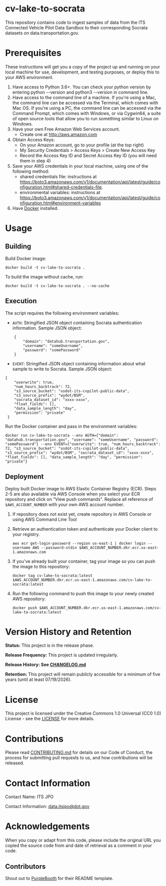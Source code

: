 # cv-lake-to-socrata
This repository contains code to ingest samples of data from the ITS Connected Vehicle Pilot Data Sandbox to their corresponding Socrata datasets on data.transportation.gov.

# Prerequisites
These instructions will get you a copy of the project up and running on your local machine for use, development, and testing purposes, or deploy this to your AWS environment.

1. Have access to Python 3.6+. You can check your python version by entering python --version and python3 --version in command line.
2. Have access to the command line of a machine. If you're using a Mac, the command line can be accessed via the Terminal, which comes with Mac OS. If you're using a PC, the command line can be accessed via the Command Prompt, which comes with Windows, or via Cygwin64, a suite of open source tools that allow you to run something similar to Linux on Windows.
3. Have your own Free Amazon Web Services account.
   - Create one at http://aws.amazon.com
4. Obtain Access Keys:
   - On your Amazon account, go to your profile (at the top right)
   - My Security Credentials > Access Keys > Create New Access Key
   - Record the Access Key ID and Secret Access Key ID (you will need them in step 4)
5. Save your AWS credentials in your local machine, using one of the following method:
   - shared credentials file: instructions at https://boto3.amazonaws.com/v1/documentation/api/latest/guide/configuration.html#shared-credentials-file.
   - environmental variables: instructions at https://boto3.amazonaws.com/v1/documentation/api/latest/guide/configuration.html#environment-variables
6. Have [Docker](https://www.docker.com/) installed. 

# Usage

## Building

Build Docker image:
```
docker build -t cv-lake-to-socrata .
```

To build the image without cache, run:
```
docker build -t cv-lake-to-socrata . --no-cache
```

## Execution

The script requires the following environment variables:
- `AUTH`: Stringified JSON object containing Socrata authentication information. Sample JSON object: 
```
    {
        "domain": "datahub.transportation.gov",
        "username": "someUsername",
        "password": "somePassword"
    }
```

- `EVENT`: Stringified JSON object containing information about what sample to write to Socrata. Sample JSON object:
```
{
    "overwrite": true,
    "num_hours_backtrack": 72,
    "s3_source_bucket": "usdot-its-cvpilot-public-data",
    "s3_source_prefix": "wydot/BSM",
    "socrata_dataset_id": "xxxx-xxxx",
    "float_fields": [],
    "data_sample_length": "day",
    "permission": "private"
 }
```

Run the Docker container and pass in the environment variables:
```
docker run cv-lake-to-socrata --env AUTH={"domain": "datahub.transportation.gov", "username": "someUsername", "password": "somePassword"} --env EVENT={"overwrite": true, "num_hours_backtrack": 72, "s3_source_bucket": "usdot-its-cvpilot-public-data", "s3_source_prefix": "wydot/BSM", "socrata_dataset_id": "xxxx-xxxx", "float_fields": [], "data_sample_length": "day", "permission": "private"}
```

## Deployment
Deploy built Docker image to AWS Elastic Container Registry (ECR). Steps 2-5 are also available via AWS Console when you select your ECR repository and click on "View push commands". Replace all reference of `$AWS_ACCOUNT_NUMBER` with your own AWS account number.

1. If repository does not exist yet, create repository in AWS Console or using AWS Command Line Tool

2. Retrieve an authentication token and authenticate your Docker client to your registry.
    ```
    aws ecr get-login-password --region us-east-1 | docker login --username AWS --password-stdin $AWS_ACCOUNT_NUMBER.dkr.ecr.us-east-1.amazonaws.com
    ```

3. If you've already built your container, tag your image so you can push the image to this repository:
    ```
    docker tag cv-lake-to-socrata:latest $AWS_ACCOUNT_NUMBER.dkr.ecr.us-east-1.amazonaws.com/cv-lake-to-socrata:latest
    ```

4. Run the following command to push this image to your newly created AWS repository:
    ```
    docker push $AWS_ACCOUNT_NUMBER.dkr.ecr.us-east-1.amazonaws.com/cv-lake-to-socrata:latest
    ```


# Version History and Retention

**Status:** This project is in the release phase.

**Release Frequency:** This project is updated irregularly.

**Release History: See [CHANGELOG.md](CHANGELOG.md)**

**Retention:** This project will remain publicly accessible for a minimum of five years (until at least 07/19/2026).

# License

This project is licensed under the Creative Commons 1.0 Universal (CC0 1.0) License - see the [LICENSE](LICENSE) for more details. 

# Contributions

Please read [CONTRIBUTING.md](CONTRIBUTING.md) for details on our Code of Conduct, the process for submitting pull requests to us, and how contributions will be released.

# Contact Information

Contact Name: ITS JPO

Contact Information: data.itsjpo@dot.gov

# Acknowledgements

When you copy or adapt from this code, please include the original URL you copied the source code from and date of retrieval as a comment in your code.

## Contributors
Shout out to [PurpleBooth](https://gist.github.com/PurpleBooth/109311bb0361f32d87a2) for their README template.
